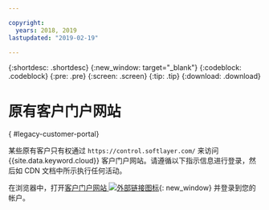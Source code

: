 ```yaml
---

copyright:
  years: 2018, 2019
lastupdated: "2019-02-19"

---
```


{:shortdesc: .shortdesc}
{:new_window: target="_blank"}
{:codeblock: .codeblock}
{:pre: .pre}
{:screen: .screen}
{:tip: .tip}
{:download: .download}

# 原有客户门户网站
{ #legacy-customer-portal}

某些原有客户只有权通过 `https://control.softlayer.com/` 来访问 {{site.data.keyword.cloud}} 客户门户网站。请遵循以下指示信息进行登录，然后如 CDN 文档中所示执行任何活动。

在浏览器中，打开[客户门户网站 ![外部链接图标](../../icons/launch-glyph.svg "外部链接图标")](https://control.softlayer.com/){: new_window} 并登录到您的帐户。
